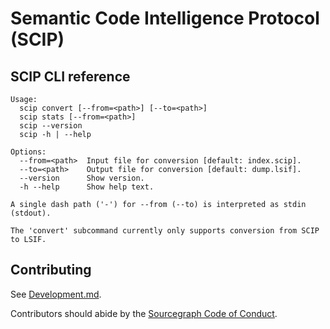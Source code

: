 # Semantic Code Intelligence Protocol (SCIP)

<!--
Workaround: This file is under cmd/ and symlinked from the root
instead of being present at the root because:
1. go:embed doesn't allow .. in embed paths.
2. GitHub Flavored Markdown doesn't allow file inclusion.
3. It is useful to keep the help text automatically in sync
   between the Readme and the CLI output.
-->

## SCIP CLI reference

<!-- begin usage -->

```
Usage:
  scip convert [--from=<path>] [--to=<path>]
  scip stats [--from=<path>]
  scip --version
  scip -h | --help

Options:
  --from=<path>  Input file for conversion [default: index.scip].
  --to=<path>    Output file for conversion [default: dump.lsif].
  --version      Show version.
  -h --help      Show help text.

A single dash path ('-') for --from (--to) is interpreted as stdin (stdout).

The 'convert' subcommand currently only supports conversion from SCIP to LSIF.
```

<!-- end usage -->

## Contributing

See [Development.md](./Development.md).

Contributors should abide by the [Sourcegraph Code of Conduct](https://handbook.sourcegraph.com/company-info-and-process/communication/code_of_conduct/).
